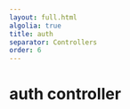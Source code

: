 ```yaml
---
layout: full.html
algolia: true
title: auth
separator: Controllers
order: 6
---
```


# auth controller
